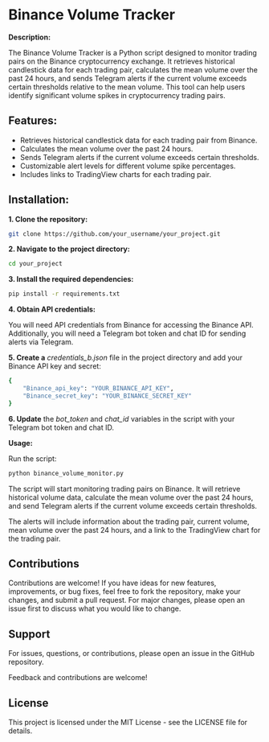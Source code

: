 # Binance Volume Tracker

__Description:__

The Binance Volume Tracker is a Python script designed to monitor trading pairs on the Binance cryptocurrency exchange. It retrieves historical candlestick data for each trading pair, calculates the mean volume over the past 24 hours, and sends Telegram alerts if the current volume exceeds certain thresholds relative to the mean volume. This tool can help users identify significant volume spikes in cryptocurrency trading pairs.

## Features:

- Retrieves historical candlestick data for each trading pair from Binance.
- Calculates the mean volume over the past 24 hours.
- Sends Telegram alerts if the current volume exceeds certain thresholds.
- Customizable alert levels for different volume spike percentages.
- Includes links to TradingView charts for each trading pair.

## Installation:

__1. Clone the repository:__

```bash
git clone https://github.com/your_username/your_project.git
```

__2. Navigate to the project directory:__

```bash
cd your_project
```

__3. Install the required dependencies:__

```bash
pip install -r requirements.txt
```

__4. Obtain API credentials:__

You will need API credentials from Binance for accessing the Binance API.
Additionally, you will need a Telegram bot token and chat ID for sending alerts via Telegram.

__5. Create a__ _credentials_b.json_ file in the project directory and add your Binance API key and secret:

```bash
{
    "Binance_api_key": "YOUR_BINANCE_API_KEY",
    "Binance_secret_key": "YOUR_BINANCE_SECRET_KEY"
}
```

__6. Update__ the _bot_token_ and _chat_id_ variables in the script with your Telegram bot token and chat ID.

__Usage:__

Run the script:

```bash
python binance_volume_monitor.py
```

The script will start monitoring trading pairs on Binance. It will retrieve historical volume data, calculate the mean volume over the past 24 hours, and send Telegram alerts if the current volume exceeds certain thresholds.

The alerts will include information about the trading pair, current volume, mean volume over the past 24 hours, and a link to the TradingView chart for the trading pair.

## Contributions

Contributions are welcome! If you have ideas for new features, improvements, or bug fixes, feel free to fork the repository, make your changes, and submit a pull request. For major changes, please open an issue first to discuss what you would like to change.

## Support

For issues, questions, or contributions, please open an issue in the GitHub repository.

Feedback and contributions are welcome!

## License

This project is licensed under the MIT License - see the LICENSE file for details.
